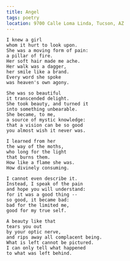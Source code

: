 ```yaml
---
title: Angel
tags: poetry
location: 9700 Calle Loma Linda, Tucson, AZ
---
```


    I knew a girl
    whom it hurt to look upon.
    She was a moving form of pain:
    a pillar of fire.
    Her soft hair made me ache.
    Her walk was a dagger,
    her smile like a brand.
    Every word she spoke
    was heaven's own agony.

    She was so beautiful
    it transcended delight.
    She took beauty, and turned it
    into something unbearable.
    She became, to me,
    a source of mystic knowledge:
    that a vision can be so good
    you almost wish it never was.

    I learned from her
    the way of the moths,
    who long for the light
    that burns them.
    How like a flame she was.
    How divinely consuming.

    I cannot even describe it.
    Instead, I speak of the pain
    and hope you will understand:
    for it was a good thing --
    so good, it became bad:
    bad for the limited me,
    good for my true self.

    A beauty like that
    tears you out
    by your optic nerve,
    and rips away all complacent being.
    What is left cannot be pictured.
    I can only tell what happened
    to what was left behind.


